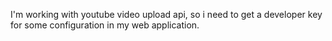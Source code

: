 I'm working with youtube video upload api, so i need to get a developer key for some configuration in my web application.